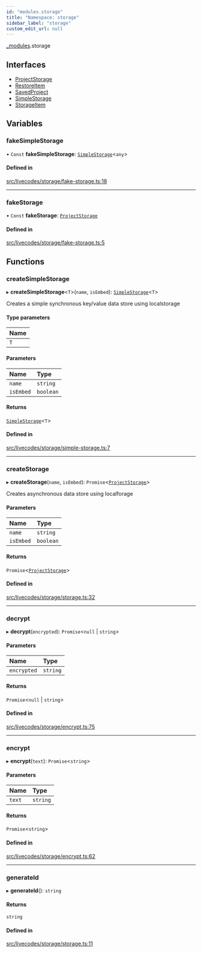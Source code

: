 ```yaml
---
id: "modules.storage"
title: "Namespace: storage"
sidebar_label: "storage"
custom_edit_url: null
---
```


[_modules](../modules/modules.md).storage

## Interfaces

- [ProjectStorage](../interfaces/modules.storage.ProjectStorage.md)
- [RestoreItem](../interfaces/modules.storage.RestoreItem.md)
- [SavedProject](../interfaces/modules.storage.SavedProject.md)
- [SimpleStorage](../interfaces/modules.storage.SimpleStorage.md)
- [StorageItem](../interfaces/modules.storage.StorageItem.md)

## Variables

### fakeSimpleStorage

• `Const` **fakeSimpleStorage**: [`SimpleStorage`](../interfaces/modules.storage.SimpleStorage.md)<`any`\>

#### Defined in

[src/livecodes/storage/fake-storage.ts:18](https://github.com/live-codes/livecodes/blob/0b19ad3/src/livecodes/storage/fake-storage.ts#L18)

___

### fakeStorage

• `Const` **fakeStorage**: [`ProjectStorage`](../interfaces/modules.storage.ProjectStorage.md)

#### Defined in

[src/livecodes/storage/fake-storage.ts:5](https://github.com/live-codes/livecodes/blob/0b19ad3/src/livecodes/storage/fake-storage.ts#L5)

## Functions

### createSimpleStorage

▸ **createSimpleStorage**<`T`\>(`name`, `isEmbed`): [`SimpleStorage`](../interfaces/modules.storage.SimpleStorage.md)<`T`\>

Creates a simple synchronous key/value data store using localstorage

#### Type parameters

| Name |
| :------ |
| `T` |

#### Parameters

| Name | Type |
| :------ | :------ |
| `name` | `string` |
| `isEmbed` | `boolean` |

#### Returns

[`SimpleStorage`](../interfaces/modules.storage.SimpleStorage.md)<`T`\>

#### Defined in

[src/livecodes/storage/simple-storage.ts:7](https://github.com/live-codes/livecodes/blob/0b19ad3/src/livecodes/storage/simple-storage.ts#L7)

___

### createStorage

▸ **createStorage**(`name`, `isEmbed`): `Promise`<[`ProjectStorage`](../interfaces/modules.storage.ProjectStorage.md)\>

Creates asynchronous data store using localforage

#### Parameters

| Name | Type |
| :------ | :------ |
| `name` | `string` |
| `isEmbed` | `boolean` |

#### Returns

`Promise`<[`ProjectStorage`](../interfaces/modules.storage.ProjectStorage.md)\>

#### Defined in

[src/livecodes/storage/storage.ts:32](https://github.com/live-codes/livecodes/blob/0b19ad3/src/livecodes/storage/storage.ts#L32)

___

### decrypt

▸ **decrypt**(`encrypted`): `Promise`<``null`` \| `string`\>

#### Parameters

| Name | Type |
| :------ | :------ |
| `encrypted` | `string` |

#### Returns

`Promise`<``null`` \| `string`\>

#### Defined in

[src/livecodes/storage/encrypt.ts:75](https://github.com/live-codes/livecodes/blob/0b19ad3/src/livecodes/storage/encrypt.ts#L75)

___

### encrypt

▸ **encrypt**(`text`): `Promise`<`string`\>

#### Parameters

| Name | Type |
| :------ | :------ |
| `text` | `string` |

#### Returns

`Promise`<`string`\>

#### Defined in

[src/livecodes/storage/encrypt.ts:62](https://github.com/live-codes/livecodes/blob/0b19ad3/src/livecodes/storage/encrypt.ts#L62)

___

### generateId

▸ **generateId**(): `string`

#### Returns

`string`

#### Defined in

[src/livecodes/storage/storage.ts:11](https://github.com/live-codes/livecodes/blob/0b19ad3/src/livecodes/storage/storage.ts#L11)
